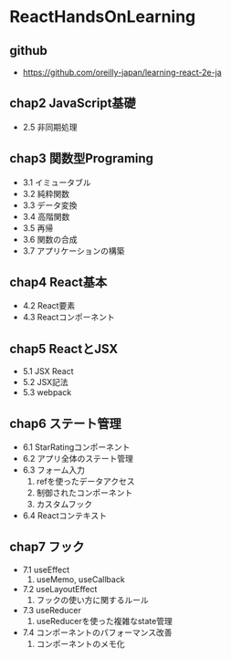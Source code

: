 # ReactHandsOnLearning
## github
- https://github.com/oreilly-japan/learning-react-2e-ja
## chap2 JavaScript基礎
- 2.5 非同期処理

## chap3 関数型Programing
- 3.1 イミュータブル
- 3.2 純粋関数
- 3.3 データ変換
- 3.4 高階関数
- 3.5 再帰
- 3.6 関数の合成
- 3.7 アプリケーションの構築

## chap4 React基本
- 4.2 React要素
- 4.3 Reactコンポーネント

## chap5 ReactとJSX
- 5.1 JSX React
- 5.2 JSX記法
- 5.3 webpack

## chap6 ステート管理
- 6.1 StarRatingコンポーネント
- 6.2 アプリ全体のステート管理
- 6.3 フォーム入力
  1. refを使ったデータアクセス
  1. 制御されたコンポーネント
  1. カスタムフック
- 6.4 Reactコンテキスト

## chap7 フック
- 7.1 useEffect
  1. useMemo, useCallback
- 7.2 useLayoutEffect
  1. フックの使い方に関するルール
- 7.3 useReducer
  1. useReducerを使った複雑なstate管理
- 7.4 コンポーネントのパフォーマンス改善
  1. コンポーネントのメモ化